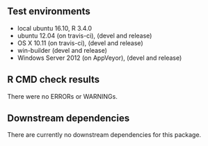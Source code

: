 ## Test environments
* local ubuntu 16.10, R 3.4.0
* ubuntu 12.04 (on travis-ci), (devel and release)
* OS X 10.11 (on travis-ci), (devel and release)
* win-builder (devel and release)
* Windows Server 2012 (on AppVeyor), (devel and release)

## R CMD check results
There were no ERRORs or WARNINGs. 

## Downstream dependencies
There are currently no downstream dependencies for this package.
